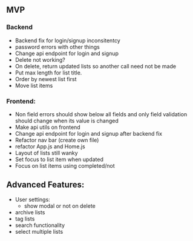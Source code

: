 ## MVP

### Backend

- Backend fix for login/signup inconsitentcy
- password errors with other things
- Change api endpoint for login and signup
- Delete not working?
- On delete, return updated lists so another call need not be made
- Put max length for list title.
- Order by newest list first
- Move list items

### Frontend:

- Non field errors should show below all fields and only field validation should
  change when its value is changed
- Make api utils on frontend
- Change api endpoint for login and signup after backend fix
- Refactor nav bar (create own file)
- refactor App.js and Home.js
- Layout of lists still wanky
- Set focus to list item when updated
- Focus on list items using completed/not

## Advanced Features:

- User settings:
  - show modal or not on delete
- archive lists
- tag lists
- search functionality
- select multiple lists
